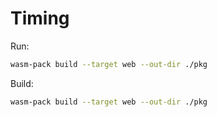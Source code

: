 # Timing

Run:

```bash
wasm-pack build --target web --out-dir ./pkg
```

Build:

```bash
wasm-pack build --target web --out-dir ./pkg
```